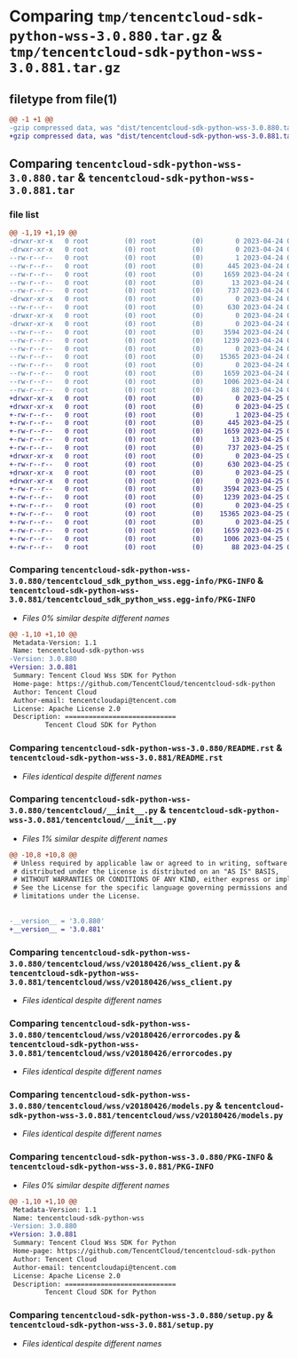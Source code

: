 # Comparing `tmp/tencentcloud-sdk-python-wss-3.0.880.tar.gz` & `tmp/tencentcloud-sdk-python-wss-3.0.881.tar.gz`

## filetype from file(1)

```diff
@@ -1 +1 @@
-gzip compressed data, was "dist/tencentcloud-sdk-python-wss-3.0.880.tar", last modified: Mon Apr 24 03:49:49 2023, max compression
+gzip compressed data, was "dist/tencentcloud-sdk-python-wss-3.0.881.tar", last modified: Tue Apr 25 01:01:38 2023, max compression
```

## Comparing `tencentcloud-sdk-python-wss-3.0.880.tar` & `tencentcloud-sdk-python-wss-3.0.881.tar`

### file list

```diff
@@ -1,19 +1,19 @@
-drwxr-xr-x   0 root         (0) root         (0)        0 2023-04-24 03:49:49.000000 tencentcloud-sdk-python-wss-3.0.880/
-drwxr-xr-x   0 root         (0) root         (0)        0 2023-04-24 03:49:49.000000 tencentcloud-sdk-python-wss-3.0.880/tencentcloud_sdk_python_wss.egg-info/
--rw-r--r--   0 root         (0) root         (0)        1 2023-04-24 03:49:49.000000 tencentcloud-sdk-python-wss-3.0.880/tencentcloud_sdk_python_wss.egg-info/dependency_links.txt
--rw-r--r--   0 root         (0) root         (0)      445 2023-04-24 03:49:49.000000 tencentcloud-sdk-python-wss-3.0.880/tencentcloud_sdk_python_wss.egg-info/SOURCES.txt
--rw-r--r--   0 root         (0) root         (0)     1659 2023-04-24 03:49:49.000000 tencentcloud-sdk-python-wss-3.0.880/tencentcloud_sdk_python_wss.egg-info/PKG-INFO
--rw-r--r--   0 root         (0) root         (0)       13 2023-04-24 03:49:49.000000 tencentcloud-sdk-python-wss-3.0.880/tencentcloud_sdk_python_wss.egg-info/top_level.txt
--rw-r--r--   0 root         (0) root         (0)      737 2023-04-24 03:49:49.000000 tencentcloud-sdk-python-wss-3.0.880/README.rst
-drwxr-xr-x   0 root         (0) root         (0)        0 2023-04-24 03:49:49.000000 tencentcloud-sdk-python-wss-3.0.880/tencentcloud/
--rw-r--r--   0 root         (0) root         (0)      630 2023-04-24 03:49:49.000000 tencentcloud-sdk-python-wss-3.0.880/tencentcloud/__init__.py
-drwxr-xr-x   0 root         (0) root         (0)        0 2023-04-24 03:49:49.000000 tencentcloud-sdk-python-wss-3.0.880/tencentcloud/wss/
-drwxr-xr-x   0 root         (0) root         (0)        0 2023-04-24 03:49:49.000000 tencentcloud-sdk-python-wss-3.0.880/tencentcloud/wss/v20180426/
--rw-r--r--   0 root         (0) root         (0)     3594 2023-04-24 03:49:49.000000 tencentcloud-sdk-python-wss-3.0.880/tencentcloud/wss/v20180426/wss_client.py
--rw-r--r--   0 root         (0) root         (0)     1239 2023-04-24 03:49:49.000000 tencentcloud-sdk-python-wss-3.0.880/tencentcloud/wss/v20180426/errorcodes.py
--rw-r--r--   0 root         (0) root         (0)        0 2023-04-24 03:49:49.000000 tencentcloud-sdk-python-wss-3.0.880/tencentcloud/wss/v20180426/__init__.py
--rw-r--r--   0 root         (0) root         (0)    15365 2023-04-24 03:49:49.000000 tencentcloud-sdk-python-wss-3.0.880/tencentcloud/wss/v20180426/models.py
--rw-r--r--   0 root         (0) root         (0)        0 2023-04-24 03:49:49.000000 tencentcloud-sdk-python-wss-3.0.880/tencentcloud/wss/__init__.py
--rw-r--r--   0 root         (0) root         (0)     1659 2023-04-24 03:49:49.000000 tencentcloud-sdk-python-wss-3.0.880/PKG-INFO
--rw-r--r--   0 root         (0) root         (0)     1006 2023-04-24 03:49:49.000000 tencentcloud-sdk-python-wss-3.0.880/setup.py
--rw-r--r--   0 root         (0) root         (0)       88 2023-04-24 03:49:49.000000 tencentcloud-sdk-python-wss-3.0.880/setup.cfg
+drwxr-xr-x   0 root         (0) root         (0)        0 2023-04-25 01:01:38.000000 tencentcloud-sdk-python-wss-3.0.881/
+drwxr-xr-x   0 root         (0) root         (0)        0 2023-04-25 01:01:38.000000 tencentcloud-sdk-python-wss-3.0.881/tencentcloud_sdk_python_wss.egg-info/
+-rw-r--r--   0 root         (0) root         (0)        1 2023-04-25 01:01:38.000000 tencentcloud-sdk-python-wss-3.0.881/tencentcloud_sdk_python_wss.egg-info/dependency_links.txt
+-rw-r--r--   0 root         (0) root         (0)      445 2023-04-25 01:01:38.000000 tencentcloud-sdk-python-wss-3.0.881/tencentcloud_sdk_python_wss.egg-info/SOURCES.txt
+-rw-r--r--   0 root         (0) root         (0)     1659 2023-04-25 01:01:38.000000 tencentcloud-sdk-python-wss-3.0.881/tencentcloud_sdk_python_wss.egg-info/PKG-INFO
+-rw-r--r--   0 root         (0) root         (0)       13 2023-04-25 01:01:38.000000 tencentcloud-sdk-python-wss-3.0.881/tencentcloud_sdk_python_wss.egg-info/top_level.txt
+-rw-r--r--   0 root         (0) root         (0)      737 2023-04-25 01:01:37.000000 tencentcloud-sdk-python-wss-3.0.881/README.rst
+drwxr-xr-x   0 root         (0) root         (0)        0 2023-04-25 01:01:38.000000 tencentcloud-sdk-python-wss-3.0.881/tencentcloud/
+-rw-r--r--   0 root         (0) root         (0)      630 2023-04-25 01:01:37.000000 tencentcloud-sdk-python-wss-3.0.881/tencentcloud/__init__.py
+drwxr-xr-x   0 root         (0) root         (0)        0 2023-04-25 01:01:38.000000 tencentcloud-sdk-python-wss-3.0.881/tencentcloud/wss/
+drwxr-xr-x   0 root         (0) root         (0)        0 2023-04-25 01:01:38.000000 tencentcloud-sdk-python-wss-3.0.881/tencentcloud/wss/v20180426/
+-rw-r--r--   0 root         (0) root         (0)     3594 2023-04-25 01:01:37.000000 tencentcloud-sdk-python-wss-3.0.881/tencentcloud/wss/v20180426/wss_client.py
+-rw-r--r--   0 root         (0) root         (0)     1239 2023-04-25 01:01:37.000000 tencentcloud-sdk-python-wss-3.0.881/tencentcloud/wss/v20180426/errorcodes.py
+-rw-r--r--   0 root         (0) root         (0)        0 2023-04-25 01:01:37.000000 tencentcloud-sdk-python-wss-3.0.881/tencentcloud/wss/v20180426/__init__.py
+-rw-r--r--   0 root         (0) root         (0)    15365 2023-04-25 01:01:37.000000 tencentcloud-sdk-python-wss-3.0.881/tencentcloud/wss/v20180426/models.py
+-rw-r--r--   0 root         (0) root         (0)        0 2023-04-25 01:01:37.000000 tencentcloud-sdk-python-wss-3.0.881/tencentcloud/wss/__init__.py
+-rw-r--r--   0 root         (0) root         (0)     1659 2023-04-25 01:01:38.000000 tencentcloud-sdk-python-wss-3.0.881/PKG-INFO
+-rw-r--r--   0 root         (0) root         (0)     1006 2023-04-25 01:01:37.000000 tencentcloud-sdk-python-wss-3.0.881/setup.py
+-rw-r--r--   0 root         (0) root         (0)       88 2023-04-25 01:01:38.000000 tencentcloud-sdk-python-wss-3.0.881/setup.cfg
```

### Comparing `tencentcloud-sdk-python-wss-3.0.880/tencentcloud_sdk_python_wss.egg-info/PKG-INFO` & `tencentcloud-sdk-python-wss-3.0.881/tencentcloud_sdk_python_wss.egg-info/PKG-INFO`

 * *Files 0% similar despite different names*

```diff
@@ -1,10 +1,10 @@
 Metadata-Version: 1.1
 Name: tencentcloud-sdk-python-wss
-Version: 3.0.880
+Version: 3.0.881
 Summary: Tencent Cloud Wss SDK for Python
 Home-page: https://github.com/TencentCloud/tencentcloud-sdk-python
 Author: Tencent Cloud
 Author-email: tencentcloudapi@tencent.com
 License: Apache License 2.0
 Description: ============================
         Tencent Cloud SDK for Python
```

### Comparing `tencentcloud-sdk-python-wss-3.0.880/README.rst` & `tencentcloud-sdk-python-wss-3.0.881/README.rst`

 * *Files identical despite different names*

### Comparing `tencentcloud-sdk-python-wss-3.0.880/tencentcloud/__init__.py` & `tencentcloud-sdk-python-wss-3.0.881/tencentcloud/__init__.py`

 * *Files 1% similar despite different names*

```diff
@@ -10,8 +10,8 @@
 # Unless required by applicable law or agreed to in writing, software
 # distributed under the License is distributed on an "AS IS" BASIS,
 # WITHOUT WARRANTIES OR CONDITIONS OF ANY KIND, either express or implied.
 # See the License for the specific language governing permissions and
 # limitations under the License.
 
 
-__version__ = '3.0.880'
+__version__ = '3.0.881'
```

### Comparing `tencentcloud-sdk-python-wss-3.0.880/tencentcloud/wss/v20180426/wss_client.py` & `tencentcloud-sdk-python-wss-3.0.881/tencentcloud/wss/v20180426/wss_client.py`

 * *Files identical despite different names*

### Comparing `tencentcloud-sdk-python-wss-3.0.880/tencentcloud/wss/v20180426/errorcodes.py` & `tencentcloud-sdk-python-wss-3.0.881/tencentcloud/wss/v20180426/errorcodes.py`

 * *Files identical despite different names*

### Comparing `tencentcloud-sdk-python-wss-3.0.880/tencentcloud/wss/v20180426/models.py` & `tencentcloud-sdk-python-wss-3.0.881/tencentcloud/wss/v20180426/models.py`

 * *Files identical despite different names*

### Comparing `tencentcloud-sdk-python-wss-3.0.880/PKG-INFO` & `tencentcloud-sdk-python-wss-3.0.881/PKG-INFO`

 * *Files 0% similar despite different names*

```diff
@@ -1,10 +1,10 @@
 Metadata-Version: 1.1
 Name: tencentcloud-sdk-python-wss
-Version: 3.0.880
+Version: 3.0.881
 Summary: Tencent Cloud Wss SDK for Python
 Home-page: https://github.com/TencentCloud/tencentcloud-sdk-python
 Author: Tencent Cloud
 Author-email: tencentcloudapi@tencent.com
 License: Apache License 2.0
 Description: ============================
         Tencent Cloud SDK for Python
```

### Comparing `tencentcloud-sdk-python-wss-3.0.880/setup.py` & `tencentcloud-sdk-python-wss-3.0.881/setup.py`

 * *Files identical despite different names*

